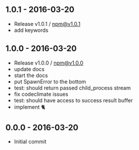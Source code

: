 

## 1.0.1 - 2016-03-20
- Release v1.0.1 / npm@v1.0.1
- add keywords

## 1.0.0 - 2016-03-20
- Release v1.0.0 / npm@v1.0.0
- update docs
- start the docs
- put SpawnError to the bottom
- test: should return passed child_process stream
- fix codeclimate issues
- test: should have access to success result buffer
- implement :cat2:

## 0.0.0 - 2016-03-20
- Initial commit